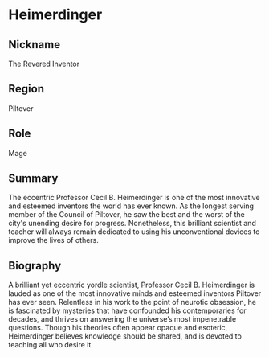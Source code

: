 # Heimerdinger

## Nickname
The Revered Inventor

## Region
Piltover

## Role
Mage

## Summary
The eccentric Professor Cecil B. Heimerdinger is one of the most innovative and 
esteemed inventors the world has ever known. As the longest serving member of 
the Council of Piltover, he saw the best and the worst of the city's unending 
desire for progress. Nonetheless, this brilliant scientist and teacher will 
always remain dedicated to using his unconventional devices to improve the 
lives of others.

## Biography
A brilliant yet eccentric yordle scientist, Professor Cecil B. Heimerdinger is 
lauded as one of the most innovative minds and esteemed inventors Piltover has 
ever seen. Relentless in his work to the point of neurotic obsession, he is 
fascinated by mysteries that have confounded his contemporaries for decades, 
and thrives on answering the universe’s most impenetrable questions. Though his 
theories often appear opaque and esoteric, Heimerdinger believes knowledge 
should be shared, and is devoted to teaching all who desire it.